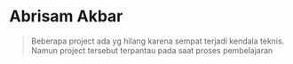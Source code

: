 # Abrisam Akbar 

 >Beberapa project ada yg hilang karena sempat terjadi kendala teknis. Namun project tersebut terpantau pada saat proses pembelajaran

